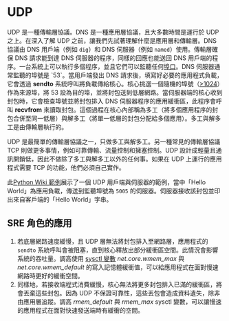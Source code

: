 # UDP

UDP 是一種傳輸層協議。DNS 是一種應用層協議，且大多數時間是運行於 UDP 之上。在深入了解 UDP 之前，讓我們先試著理解什麼是應用層和傳輸層。DNS 協議由 DNS 用戶端（例如 `dig`）和 DNS 伺服器（例如 `named`）使用。傳輸層確保 DNS 請求能到達 DNS 伺服器的程序，同樣的回應也能送回 DNS 用戶端的程序。一台系統上可以執行多個程序，並且它們可以監聽任何[埠口](https://en.wikipedia.org/wiki/Port_(computer_networking))。DNS 伺服器通常監聽的埠號是 `53`。當用戶端發出 DNS 請求後，填寫好必要的應用程式負載，它會透過 **sendto** 系統呼叫將負載傳給核心。核心挑選一個隨機的埠號（[>1024](https://www.cyberciti.biz/tips/linux-increase-outgoing-network-sockets-range.html)）作為來源埠，將 53 設為目的埠，並將封包送到低層網路。當伺服器端的核心收到封包時，它會檢查埠號並將封包排入 DNS 伺服器程序的應用緩衝區，此程序會呼叫 **recvfrom** 來讀取封包。這個過程在核心內部稱為多工（將多個應用程序的封包合併至同一低層）與解多工（將單一低層的封包分配給多個應用）。多工與解多工是由傳輸層執行的。

UDP 是最簡單的傳輸層協議之一，只做多工與解多工。另一種常見的傳輸層協議 TCP 則做更多事情，例如可靠傳輸、流量控制和擁塞控制。UDP 設計成輕量且通訊開銷低，因此不做除了多工與解多工以外的任何事。如果在 UDP 上運行的應用程式需要 TCP 的功能，他們必須自己實作。

此[Python Wiki 範例](https://wiki.python.org/moin/UdpCommunication)展示了一個 UDP 用戶端與伺服器的範例，當中「Hello World」為應用負載，傳送到監聽埠號為 `5005` 的伺服器。伺服器接收該封包並印出來自客戶端的「Hello World」字串。

## SRE 角色的應用

1. 若底層網路速度緩慢，且 UDP 層無法將封包排入至網路層，應用程式的 `sendto` 系統呼叫會被阻塞，直到核心釋放出部分緩衝區空間。此情況會影響系統的吞吐量。調高使用 [sysctl 變數](https://access.redhat.com/documentation/en-us/red_hat_enterprise_linux/5/html/tuning_and_optimizing_red_hat_enterprise_linux_for_oracle_9i_and_10g_databases/sect-oracle_9i_and_10g_tuning_guide-adjusting_network_settings-changing_network_kernel_settings) *net.core.wmem_max* 與 *net.core.wmem_default* 的寫入記憶體緩衝值，可以給應用程式在面對慢速網路時更好的緩衝空間。
2. 同樣地，若接收端程式消費緩慢，核心無法將更多封包排入已滿的緩衝區，將會丟棄這些封包。因為 UDP 不保證可靠性，這些丟包會造成資料遺失，除非由應用層追蹤。調高 *rmem_default* 與 *rmem_max* sysctl 變數，可以讓慢速的應用程式在面對快速發送端時有緩衝的空間。
